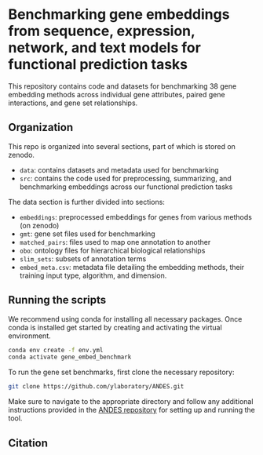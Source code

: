 # Benchmarking gene embeddings from sequence, expression, network, and text models for functional prediction tasks
This repository contains code and datasets for benchmarking 38 gene embedding methods across individual gene attributes, paired gene interactions, and gene set relationships.

## Organization
This repo is organized into several sections, part of which is stored on zenodo.
- `data`: contains datasets and metadata used for benchmarking
- `src`: contains the code used for preprocessing, summarizing, and benchmarking embeddings across our functional prediction tasks

The data section is further divided into sections:
- `embeddings`: preprocessed embeddings for genes from various methods (on zenodo)
- `gmt`: gene set files used for benchmarking 
- `matched_pairs`: files used to map one annotation to another
- `obo`: ontology files for hierarchical biological relationships
- `slim_sets`: subsets of annotation terms
- `embed_meta.csv`: metadata file detailing the embedding methods, their training input type, algorithm, and dimension.

## Running the scripts
We recommend using conda for installing all necessary packages. Once conda is installed 
get started by creating and activating the virtual environment.

 ```bash
 conda env create -f env.yml
 conda activate gene_embed_benchmark 
 ```
 To run the gene set benchmarks, first clone the necessary repository:
```bash 
git clone https://github.com/ylaboratory/ANDES.git
```
Make sure to navigate to the appropriate directory and follow any additional instructions provided in the [ANDES repository](https://github.com/ylaboratory/ANDES) for setting up and running the tool.

## Citation
